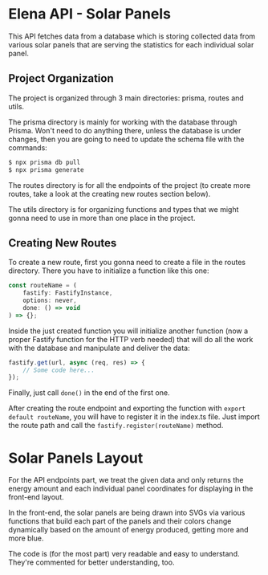 # Elena API - Solar Panels

This API fetches data from a database which is storing collected data from various solar panels that are serving the statistics for each individual solar panel.

## Project Organization

The project is organized through 3 main directories: prisma, routes and utils.

The prisma directory is mainly for working with the database through Prisma. Won't need to do anything there, unless the database is under changes, then you are going to need to update the schema file with the commands:

```sh
$ npx prisma db pull
$ npx prisma generate
```

The routes directory is for all the endpoints of the project (to create more routes, take a look at the creating new routes section below).

The utils directory is for organizing functions and types that we might gonna need to use in more than one place in the project.

## Creating New Routes

To create a new route, first you gonna need to create a file in the routes directory. There you have to initialize a function like this one:

```js
const routeName = (
    fastify: FastifyInstance,
    options: never,
    done: () => void
) => {};
```

Inside the just created function you will initialize another function (now a proper Fastify function for the HTTP verb needed) that will do all the work with the database and manipulate and deliver the data:

```js
fastify.get(url, async (req, res) => {
    // Some code here...
});
```

Finally, just call `done()` in the end of the first one.

After creating the route endpoint and exporting the function with `export default routeName`, you will have to register it in the index.ts file. Just import the route path and call the `fastify.register(routeName)` method.

# Solar Panels Layout

For the API endpoints part, we treat the given data and only returns the energy amount and each individual panel coordinates for displaying in the front-end layout.

In the front-end, the solar panels are being drawn into SVGs via various functions that build each part of the panels and their colors change dynamically based on the amount of energy produced, getting more and more blue.

The code is (for the most part) very readable and easy to understand. They're commented for better understanding, too.
